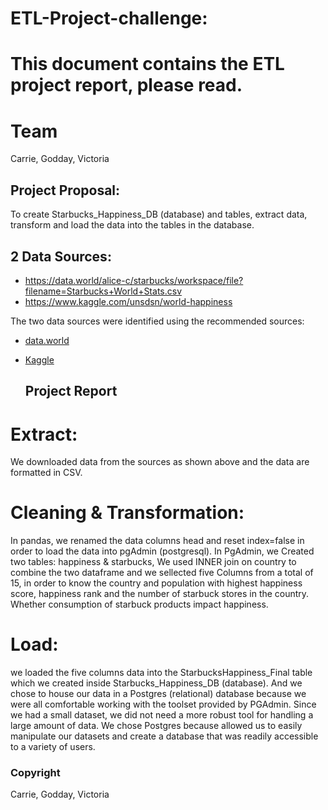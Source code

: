 # ETL-Project-challenge:

# This document contains the ETL project report, please read.

# Team

Carrie, Godday, Victoria

## Project Proposal:
To create Starbucks_Happiness_DB (database) and tables, extract data, transform and load the data into the tables in the database.


## 2 Data Sources:
*	https://data.world/alice-c/starbucks/workspace/file?filename=Starbucks+World+Stats.csv
*	https://www.kaggle.com/unsdsn/world-happiness

The two data sources were identified using the recommended sources:
* [data.world](https://data.world/)
* [Kaggle](https://www.kaggle.com/)



   ## Project Report

# Extract: 
We downloaded data from the sources as shown above and the data are formatted in CSV.

# Cleaning & Transformation: 
In pandas, we renamed the data columns head and reset index=false in order to load the data into pgAdmin (postgresql). In PgAdmin, we Created two tables: happiness & starbucks, We used INNER join on country to combine the two dataframe and we sellected five Columns from a total of 15, in order to know the country and population with highest happiness score, happiness rank and the number of starbuck stores in the country. Whether consumption of starbuck products impact happiness. 

# Load: 
we loaded the five columns data into the StarbucksHappiness_Final table which we created inside Starbucks_Happiness_DB (database). And we chose to house our data in a Postgres (relational) database because we were all comfortable working with the toolset provided by PGAdmin.  Since we had a small dataset, we did not need a more robust tool for handling a large amount of data.  We chose Postgres because allowed us to easily manipulate our datasets and create a database that was readily accessible to a variety of users.

### Copyright

Carrie, Godday, Victoria

